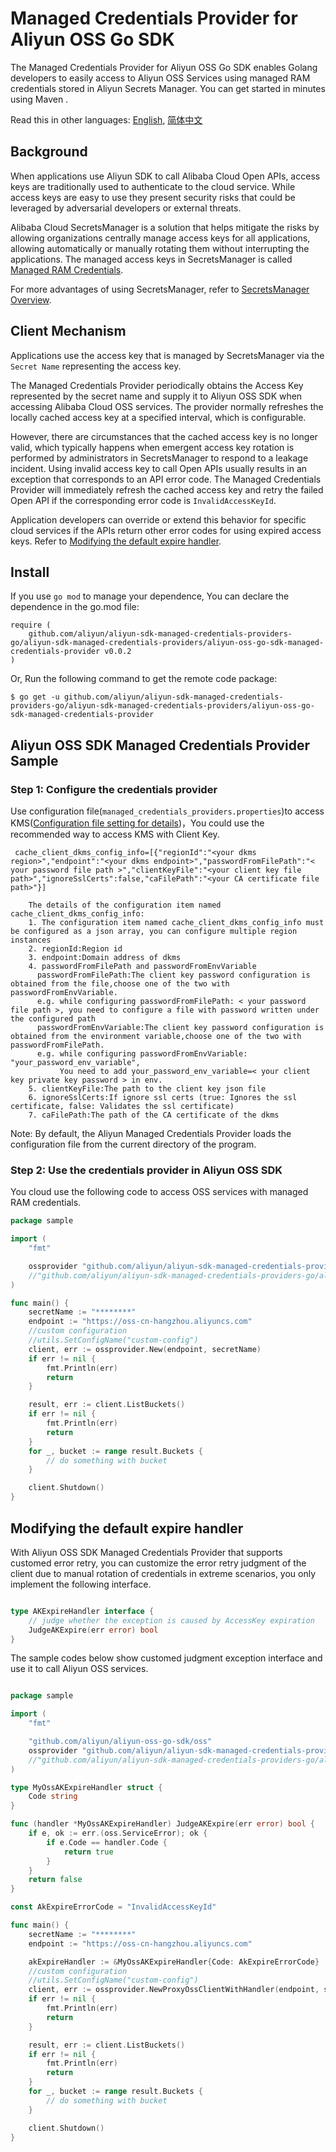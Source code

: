 # Managed Credentials Provider for Aliyun OSS Go SDK

The Managed Credentials Provider for Aliyun OSS Go SDK enables Golang developers to easily access to Aliyun OSS Services
using managed RAM credentials stored in Aliyun Secrets Manager. You can get started in minutes using Maven .

Read this in other languages: [English](README.md), [简体中文](README.zh-cn.md)

## Background

When applications use Aliyun SDK to call Alibaba Cloud Open APIs, access keys are traditionally used to authenticate to
the cloud service. While access keys are easy to use they present security risks that could be leveraged by adversarial
developers or external threats.

Alibaba Cloud SecretsManager is a solution that helps mitigate the risks by allowing organizations centrally manage
access keys for all applications, allowing automatically or manually rotating them without interrupting the
applications. The managed access keys in SecretsManager is
called [Managed RAM Credentials](https://www.alibabacloud.com/help/doc-detail/212421.htm).

For more advantages of using SecretsManager, refer
to [SecretsManager Overview](https://www.alibabacloud.com/help/doc-detail/152001.htm).

## Client Mechanism

Applications use the access key that is managed by SecretsManager via the `Secret Name` representing the access key.

The Managed Credentials Provider periodically obtains the Access Key represented by the secret name and supply it to
Aliyun OSS SDK when accessing Alibaba Cloud OSS services. The provider normally refreshes the locally cached access key
at a specified interval, which is configurable.

However, there are circumstances that the cached access key is no longer valid, which typically happens when emergent
access key rotation is performed by administrators in SecretsManager to respond to a leakage incident. Using invalid
access key to call Open APIs usually results in an exception that corresponds to an API error code. The Managed
Credentials Provider will immediately refresh the cached access key and retry the failed Open API if the corresponding
error code is `InvalidAccessKeyId`.

Application developers can override or extend this behavior for specific cloud services if the APIs return other error
codes for using expired access keys. Refer
to [Modifying the default expire handler](#modifying-the-default-expire-handler).

## Install

If you use `go mod` to manage your dependence, You can declare the dependence in the go.mod file:

```
require (
	github.com/aliyun/aliyun-sdk-managed-credentials-providers-go/aliyun-sdk-managed-credentials-providers/aliyun-oss-go-sdk-managed-credentials-provider v0.0.2
)
```

Or, Run the following command to get the remote code package:

```
$ go get -u github.com/aliyun/aliyun-sdk-managed-credentials-providers-go/aliyun-sdk-managed-credentials-providers/aliyun-oss-go-sdk-managed-credentials-provider
```

## Aliyun OSS SDK Managed Credentials Provider Sample

### Step 1: Configure the credentials provider

Use configuration file(`managed_credentials_providers.properties`)to access
KMS([Configuration file setting for details](../../README_config.md))，You could use the recommended way to access KMS with
Client Key.

```properties
 cache_client_dkms_config_info=[{"regionId":"<your dkms region>","endpoint":"<your dkms endpoint>","passwordFromFilePath":"< your password file path >","clientKeyFile":"<your client key file path>","ignoreSslCerts":false,"caFilePath":"<your CA certificate file path>"}]
```
```
    The details of the configuration item named cache_client_dkms_config_info:
    1. The configuration item named cache_client_dkms_config_info must be configured as a json array, you can configure multiple region instances
    2. regionId:Region id 
    3. endpoint:Domain address of dkms
    4. passwordFromFilePath and passwordFromEnvVariable
      passwordFromFilePath:The client key password configuration is obtained from the file,choose one of the two with passwordFromEnvVariable.
      e.g. while configuring passwordFromFilePath: < your password file path >, you need to configure a file with password written under the configured path
      passwordFromEnvVariable:The client key password configuration is obtained from the environment variable,choose one of the two with passwordFromFilePath.
      e.g. while configuring passwordFromEnvVariable: "your_password_env_variable",
           You need to add your_password_env_variable=< your client key private key password > in env.
    5. clientKeyFile:The path to the client key json file
    6. ignoreSslCerts:If ignore ssl certs (true: Ignores the ssl certificate, false: Validates the ssl certificate)
    7. caFilePath:The path of the CA certificate of the dkms
```

Note: By default, the Aliyun Managed Credentials Provider loads the configuration file from the current directory of the program.

### Step 2: Use the credentials provider in Aliyun OSS SDK

You cloud use the following code to access OSS services with managed RAM credentials.

```go
package sample

import (
	"fmt"

	ossprovider "github.com/aliyun/aliyun-sdk-managed-credentials-providers-go/aliyun-sdk-managed-credentials-providers/aliyun-oss-go-sdk-managed-credentials-provider/sdk"
	//"github.com/aliyun/aliyun-sdk-managed-credentials-providers-go/aliyun-sdk-managed-credentials-providers/aliyun-sdk-common-managed-credentials-provider/sdk/utils"
)

func main() {
	secretName := "********"
	endpoint := "https://oss-cn-hangzhou.aliyuncs.com"
	//custom configuration
	//utils.SetConfigName("custom-config")
	client, err := ossprovider.New(endpoint, secretName)
	if err != nil {
		fmt.Println(err)
		return
	}

	result, err := client.ListBuckets()
	if err != nil {
		fmt.Println(err)
		return
	}
	for _, bucket := range result.Buckets {
		// do something with bucket
	}

	client.Shutdown()
}

```

## Modifying the default expire handler

With Aliyun OSS SDK Managed Credentials Provider that supports customed error retry, you can customize the error retry
judgment of the client due to manual rotation of credentials in extreme scenarios, you only implement the following
interface.

```go

type AKExpireHandler interface {
    // judge whether the exception is caused by AccessKey expiration
    JudgeAKExpire(err error) bool
}

```

The sample codes below show customed judgment exception interface and use it to call Aliyun OSS services.

```go

package sample

import (
	"fmt"

	"github.com/aliyun/aliyun-oss-go-sdk/oss"
	ossprovider "github.com/aliyun/aliyun-sdk-managed-credentials-providers-go/aliyun-sdk-managed-credentials-providers/aliyun-oss-go-sdk-managed-credentials-provider/sdk"
	//"github.com/aliyun/aliyun-sdk-managed-credentials-providers-go/aliyun-sdk-managed-credentials-providers/aliyun-sdk-common-managed-credentials-provider/sdk/utils"
)

type MyOssAKExpireHandler struct {
	Code string
}

func (handler *MyOssAKExpireHandler) JudgeAKExpire(err error) bool {
	if e, ok := err.(oss.ServiceError); ok {
		if e.Code == handler.Code {
			return true
		}
	}
	return false
}

const AkExpireErrorCode = "InvalidAccessKeyId"

func main() {
	secretName := "********"
	endpoint := "https://oss-cn-hangzhou.aliyuncs.com"

	akExpireHandler := &MyOssAKExpireHandler{Code: AkExpireErrorCode}
	//custom configuration
	//utils.SetConfigName("custom-config")
	client, err := ossprovider.NewProxyOssClientWithHandler(endpoint, secretName, akExpireHandler)
	if err != nil {
		fmt.Println(err)
		return
	}

	result, err := client.ListBuckets()
	if err != nil {
		fmt.Println(err)
		return
	}
	for _, bucket := range result.Buckets {
		// do something with bucket
	}

	client.Shutdown()
}

```
